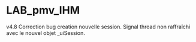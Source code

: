 # LAB_pmv_IHM
v4.8 Correction bug creation nouvelle session.
     Signal thread non raffraîchi avec le nouvel objet _uiSession.
